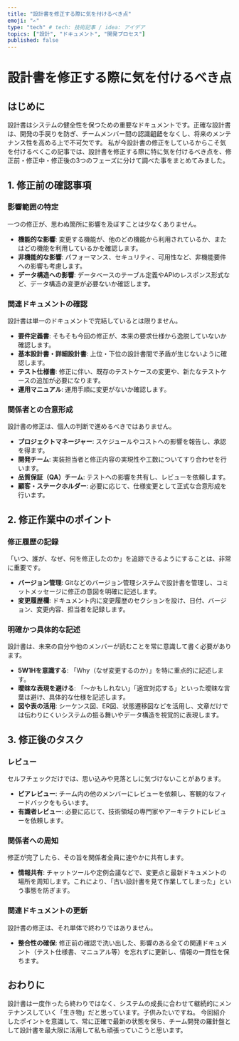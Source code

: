 ```yaml
---
title: "設計書を修正する際に気を付けるべき点"
emoji: "✍️"
type: "tech" # tech: 技術記事 / idea: アイデア
topics: ["設計", "ドキュメント", "開発プロセス"]
published: false
---
```


# 設計書を修正する際に気を付けるべき点

## はじめに
設計書はシステムの健全性を保つための重要なドキュメントです。正確な設計書は、開発の手戻りを防ぎ、チームメンバー間の認識齟齬をなくし、将来のメンテナンス性を高める上で不可欠です。
私が今設計書の修正をしているからこそ気を付けるべくこの記事では、設計書を修正する際に特に気を付けるべき点を、修正前・修正中・修正後の3つのフェーズに分けて調べた事をまとめてみました。

## 1. 修正前の確認事項

### 影響範囲の特定
一つの修正が、思わぬ箇所に影響を及ぼすことは少なくありません。
- **機能的な影響**: 変更する機能が、他のどの機能から利用されているか、またはどの機能を利用しているかを確認します。
- **非機能的な影響**: パフォーマンス、セキュリティ、可用性など、非機能要件への影響も考慮します。
- **データ構造への影響**: データベースのテーブル定義やAPIのレスポンス形式など、データ構造の変更が必要ないか確認します。

### 関連ドキュメントの確認
設計書は単一のドキュメントで完結しているとは限りません。
- **要件定義書**: そもそも今回の修正が、本来の要求仕様から逸脱していないか確認します。
- **基本設計書・詳細設計書**: 上位・下位の設計書間で矛盾が生じないように確認します。
- **テスト仕様書**: 修正に伴い、既存のテストケースの変更や、新たなテストケースの追加が必要になります。
- **運用マニュアル**: 運用手順に変更がないか確認します。


### 関係者との合意形成
設計書の修正は、個人の判断で進めるべきではありません。
- **プロジェクトマネージャー**: スケジュールやコストへの影響を報告し、承認を得ます。
- **開発チーム**: 実装担当者と修正内容の実現性や工数についてすり合わせを行います。
- **品質保証（QA）チーム**: テストへの影響を共有し、レビューを依頼します。
- **顧客・ステークホルダー**: 必要に応じて、仕様変更として正式な合意形成を行います。

## 2. 修正作業中のポイント

### 修正履歴の記録
「いつ、誰が、なぜ、何を修正したのか」を追跡できるようにすることは、非常に重要です。
- **バージョン管理**: Gitなどのバージョン管理システムで設計書を管理し、コミットメッセージに修正の意図を明確に記述します。
- **変更履歴欄**: ドキュメント内に変更履歴のセクションを設け、日付、バージョン、変更内容、担当者を記録します。

### 明確かつ具体的な記述
設計書は、未来の自分や他のメンバーが読むことを常に意識して書く必要があります。
- **5W1Hを意識する**: 「Why（なぜ変更するのか）」を特に重点的に記述します。
- **曖昧な表現を避ける**: 「～かもしれない」「適宜対応する」といった曖昧な言葉は避け、具体的な仕様を記述します。
- **図や表の活用**: シーケンス図、ER図、状態遷移図などを活用し、文章だけでは伝わりにくいシステムの振る舞いやデータ構造を視覚的に表現します。

## 3. 修正後のタスク

### レビュー
セルフチェックだけでは、思い込みや見落としに気づけないことがあります。
- **ピアレビュー**: チーム内の他のメンバーにレビューを依頼し、客観的なフィードバックをもらいます。
- **有識者レビュー**: 必要に応じて、技術領域の専門家やアーキテクトにレビューを依頼します。

### 関係者への周知
修正が完了したら、その旨を関係者全員に速やかに共有します。
- **情報共有**: チャットツールや定例会議などで、変更点と最新ドキュメントの場所を周知します。これにより、「古い設計書を見て作業してしまった」という事態を防ぎます。

### 関連ドキュメントの更新
設計書の修正は、それ単体で終わりではありません。
- **整合性の確保**: 修正前の確認で洗い出した、影響のある全ての関連ドキュメント（テスト仕様書、マニュアル等）を忘れずに更新し、情報の一貫性を保ちます。

## おわりに
設計書は一度作ったら終わりではなく、システムの成長に合わせて継続的にメンテナンスしていく「生き物」だと思っています。子供みたいですね。
今回紹介したポイントを意識して、常に正確で最新の状態を保ち、チーム開発の羅針盤として設計書を最大限に活用して私も頑張っていこうと思います。

　
